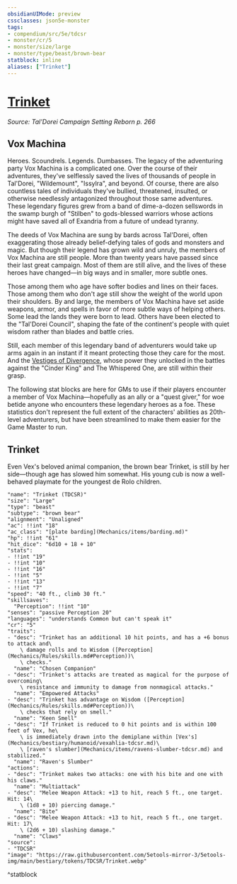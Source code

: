 ```yaml
---
obsidianUIMode: preview
cssclasses: json5e-monster
tags:
- compendium/src/5e/tdcsr
- monster/cr/5
- monster/size/large
- monster/type/beast/brown-bear
statblock: inline
aliases: ["Trinket"]
---
```

# [Trinket](Mechanics\bestiary\npc/trinket-tdcsr.md)
*Source: Tal'Dorei Campaign Setting Reborn p. 266*  

## Vox Machina

Heroes. Scoundrels. Legends. Dumbasses. The legacy of the adventuring party Vox Machina is a complicated one. Over the course of their adventures, they've selflessly saved the lives of thousands of people in Tal'Dorei, "Wildemount", "Issylra", and beyond. Of course, there are also countless tales of individuals they've bullied, threatened, insulted, or otherwise needlessly antagonized throughout those same adventures. These legendary figures grew from a band of dime-a-dozen sellswords in the swamp burgh of "Stilben" to gods-blessed warriors whose actions might have saved all of Exandria from a future of undead tyranny.

The deeds of Vox Machina are sung by bards across Tal'Dorei, often exaggerating those already belief-defying tales of gods and monsters and magic. But though their legend has grown wild and unruly, the members of Vox Machina are still people. More than twenty years have passed since their last great campaign. Most of them are still alive, and the lives of these heroes have changed—in big ways and in smaller, more subtle ones.

Those among them who age have softer bodies and lines on their faces. Those among them who don't age still show the weight of the world upon their shoulders. By and large, the members of Vox Machina have set aside weapons, armor, and spells in favor of more subtle ways of helping others. Some lead the lands they were born to lead. Others have been elected to the "Tal'Dorei Council", shaping the fate of the continent's people with quiet wisdom rather than blades and battle cries.

Still, each member of this legendary band of adventurers would take up arms again in an instant if it meant protecting those they care for the most. And the [Vestiges of Divergence](Mechanics/tables/vestiges-of-divergence-by-advancement-tdcsr.md), whose power they unlocked in the battles against the "Cinder King" and The Whispered One, are still within their grasp.

The following stat blocks are here for GMs to use if their players encounter a member of Vox Machina—hopefully as an ally or a "quest giver," for woe betide anyone who encounters these legendary heroes as a foe. These statistics don't represent the full extent of the characters' abilities as 20th-level adventurers, but have been streamlined to make them easier for the Game Master to run.

## Trinket

Even Vex's beloved animal companion, the brown bear Trinket, is still by her side—though age has slowed him somewhat. His young cub is now a well-behaved playmate for the youngest de Rolo children.

```statblock
"name": "Trinket (TDCSR)"
"size": "Large"
"type": "beast"
"subtype": "brown bear"
"alignment": "Unaligned"
"ac": !!int "18"
"ac_class": "[plate barding](Mechanics/items/barding.md)"
"hp": !!int "61"
"hit_dice": "6d10 + 18 + 10"
"stats":
- !!int "19"
- !!int "10"
- !!int "16"
- !!int "5"
- !!int "13"
- !!int "7"
"speed": "40 ft., climb 30 ft."
"skillsaves":
  "Perception": !!int "10"
"senses": "passive Perception 20"
"languages": "understands Common but can't speak it"
"cr": "5"
"traits":
- "desc": "Trinket has an additional 10 hit points, and has a +6 bonus to attack and\
    \ damage rolls and to Wisdom ([Perception](Mechanics/Rules/skills.md#Perception))\
    \ checks."
  "name": "Chosen Companion"
- "desc": "Trinket's attacks are treated as magical for the purpose of overcoming\
    \ resistance and immunity to damage from nonmagical attacks."
  "name": "Empowered Attacks"
- "desc": "Trinket has advantage on Wisdom ([Perception](Mechanics/Rules/skills.md#Perception))\
    \ checks that rely on smell."
  "name": "Keen Smell"
- "desc": "If Trinket is reduced to 0 hit points and is within 100 feet of Vex, he\
    \ is immediately drawn into the demiplane within [Vex's](Mechanics/bestiary/humanoid/vexahlia-tdcsr.md)\
    \ [raven's slumber](Mechanics/items/ravens-slumber-tdcsr.md) and stabilized."
  "name": "Raven's Slumber"
"actions":
- "desc": "Trinket makes two attacks: one with his bite and one with his claws."
  "name": "Multiattack"
- "desc": "Melee Weapon Attack: +13 to hit, reach 5 ft., one target. Hit: 14\
    \ (1d8 + 10) piercing damage."
  "name": "Bite"
- "desc": "Melee Weapon Attack: +13 to hit, reach 5 ft., one target. Hit: 17\
    \ (2d6 + 10) slashing damage."
  "name": "Claws"
"source":
- "TDCSR"
"image": "https://raw.githubusercontent.com/5etools-mirror-3/5etools-img/main/bestiary/tokens/TDCSR/Trinket.webp"
```
^statblock